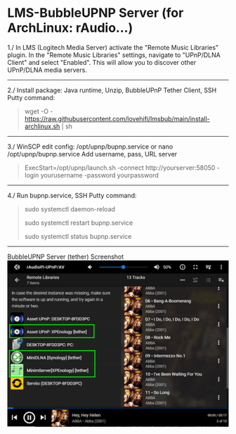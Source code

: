 # LMS-BubbleUPNP Server (for ArchLinux: rAudio...)
>
1./ In LMS (Logitech Media Server) activate the "Remote Music Libraries" plugin. In the "Remote Music Libraries" settings, navigate to "UPnP/DLNA Client" and select "Enabled". This will allow you to discover other UPnP/DLNA media servers.
> 
------------------------
>
2./ Install package: Java runtime, Unzip, BubbleUPnP Tether Client, SSH Putty command:
> wget -O - https://raw.githubusercontent.com/lovehifi/lmsbub/main/install-archlinux.sh | sh
>
------------------------
>
3./ WinSCP edit config: /opt/upnp/bupnp.service or nano /opt/upnp/bupnp.service
Add username, pass, URL server
> ExecStart=/opt/upnp/launch.sh -connect http://yourserver:58050 -login yourusername -password yourpassword
>
------------------------
>
4./ Run bupnp.service, SSH Putty command:
>
> sudo systemctl daemon-reload
>
> sudo systemctl restart bupnp.service
>
> sudo systemctl status bupnp.service
>
------------------------
BubbleUPNP Server (tether) Screenshot
![Screenshot](Screenshot.png)
